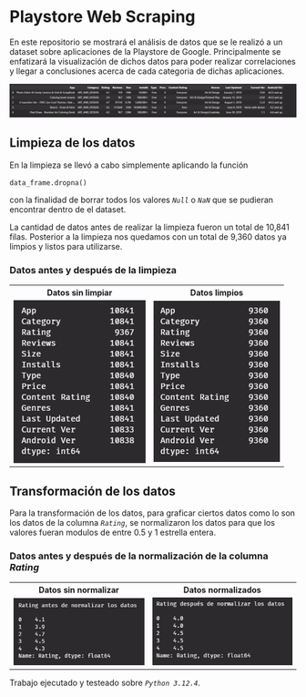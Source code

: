 # Playstore Web Scraping
En este repositorio se mostrará el análisis de datos que se le realizó a un dataset sobre aplicaciones de la Playstore de Google. Principalmente se enfatizará la visualización de dichos datos para poder realizar correlaciones y llegar a conclusiones acerca de cada categoria de dichas aplicaciones.

![Headers](/assets/Headers.png "Headers del dataset")

## Limpieza de los datos
En la limpieza se llevó a cabo simplemente aplicando la función
~~~
data_frame.dropna()
~~~
con la finalidad de borrar todos los valores *`Null`* o *`NaN`* que se pudieran encontrar dentro de el dataset.

La cantidad de datos antes de realizar la limpieza fueron un total de 10,841 filas. Posterior a la limpieza nos quedamos con un total de 9,360 datos ya limpios y listos para utilizarse.

### Datos antes y después de la limpieza
<table>
    <tr>
        <th>Datos sin limpiar</th>
        <th>Datos limpios</th>
    </tr>
    <tr>
        <td><img src="/assets/B_clean.png"></td>
        <td><img src="/assets/A_clean.png"></td>
    </tr>
</table>

## Transformación de los datos
Para la transformación de los datos, para graficar ciertos datos como lo son los datos de la columna *`Rating`*, se normalizaron los datos para que los valores fueran modulos de entre 0.5 y 1 estrella entera.

### Datos antes y después de la normalización de la columna *Rating*
<table>
    <tr>
        <th>Datos sin normalizar</th>
        <th>Datos normalizados</th>
    </tr>
    <tr>
        <td><img src="/assets/Not_Normalized_rating.png"></td>
        <td><img src="/assets/Normalized_rating.png"></td>
    </tr>
</table>

Trabajo ejecutado y testeado sobre *`Python 3.12.4`*.
